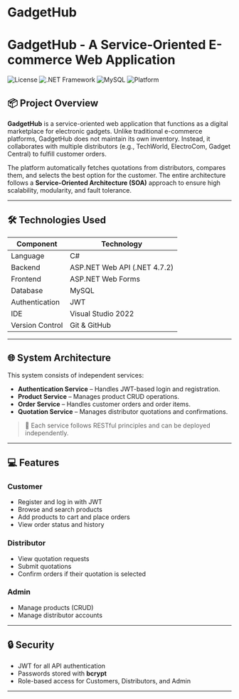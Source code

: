 # GadgetHub

# GadgetHub - A Service-Oriented E-commerce Web Application

![License](https://img.shields.io/badge/license-MIT-blue.svg)
![.NET Framework](https://img.shields.io/badge/.NET-4.7.2-blue)
![MySQL](https://img.shields.io/badge/Database-MySQL-green)
![Platform](https://img.shields.io/badge/Platform-Windows-lightgrey)

## 📦 Project Overview

**GadgetHub** is a service-oriented web application that functions as a digital marketplace for electronic gadgets. Unlike traditional e-commerce platforms, GadgetHub does not maintain its own inventory. Instead, it collaborates with multiple distributors (e.g., TechWorld, ElectroCom, Gadget Central) to fulfill customer orders.

The platform automatically fetches quotations from distributors, compares them, and selects the best option for the customer. The entire architecture follows a **Service-Oriented Architecture (SOA)** approach to ensure high scalability, modularity, and fault tolerance.

---

## 🛠️ Technologies Used

| Component            | Technology               |
|---------------------|--------------------------|
| Language            | C#                       |
| Backend             | ASP.NET Web API (.NET 4.7.2) |
| Frontend            | ASP.NET Web Forms        |
| Database            | MySQL                    |
| Authentication      | JWT                      |
| IDE                 | Visual Studio 2022       |
| Version Control     | Git & GitHub             |

---

## 🌐 System Architecture

This system consists of independent services:

- **Authentication Service** – Handles JWT-based login and registration.
- **Product Service** – Manages product CRUD operations.
- **Order Service** – Handles customer orders and order items.
- **Quotation Service** – Manages distributor quotations and confirmations.

> 📌 Each service follows RESTful principles and can be deployed independently.

---

## 💻 Features

### Customer
- Register and log in with JWT
- Browse and search products
- Add products to cart and place orders
- View order status and history

### Distributor
- View quotation requests
- Submit quotations
- Confirm orders if their quotation is selected

### Admin
- Manage products (CRUD)
- Manage distributor accounts

---

## 🔒 Security

- JWT for all API authentication
- Passwords stored with **bcrypt**
- Role-based access for Customers, Distributors, and Admin

---
